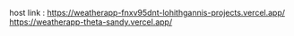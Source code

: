 host link : https://weatherapp-fnxv95dnt-lohithgannis-projects.vercel.app/
            https://weatherapp-theta-sandy.vercel.app/
